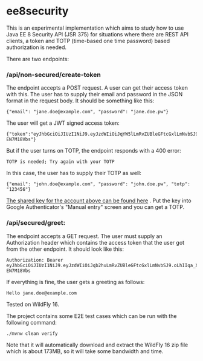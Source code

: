 ee8security
===========

This is an experimental implementation which aims to study how to use Java EE 8 Security API (JSR 375) for situations where there are REST API clients, a token and TOTP (time-based one time password) based authorization is needed.

There are two endpoints:

### /api/non-secured/create-token

The endpoint accepts a POST request. A user can get their access token with this. The user has to supply their email and password in the JSON format in the request body. It should be something like this:

    {"email": "jane.doe@example.com", "password": "jane.doe.pw"}

The user will get a JWT signed access token:

    {"token":"eyJhbGciOiJIUzI1NiJ9.eyJzdWIiOiJqYW5lLmRvZUBleGFtcGxlLmNvbSJ9.oLhIIqa_XN83EfQOT8oBcCc75LCDKjLzJ-EN7M18Vbs"}

But if the user turns on TOTP, the endpoint responds with a 400 error:

    TOTP is needed; Try again with your TOTP

In this case, the user has to supply their TOTP as well:

    {"email": "john.doe@example.com", "password": "john.doe.pw", "totp": "123456"}

[The shared key for the account above can be found here](https://github.com/nuzayats/ee8security/blob/851489fc47069b4846dcb5e2532dd58819db6488/src/main/java/ee8security/MockUserService.java#L25) . Put the key into Google Authenticator's "Manual entry" screen and you can get a TOTP.

### /api/secured/greet:

The endpoint accepts a GET request. The user must supply an Authorization header which contains the access token that the user got from the other endpoint. It should look like this:

    Authorization: Bearer eyJhbGciOiJIUzI1NiJ9.eyJzdWIiOiJqb2huLmRvZUBleGFtcGxlLmNvbSJ9.oLhIIqa_XN83EfQOT8oBcCc75LCDKjLzJ-EN7M18Vbs

If everything is fine, the user gets a greeting as follows:

    Hello jane.doe@example.com

Tested on WildFly 16.

The project contains some E2E test cases which can be run with the following command:

    ./mvnw clean verify

Note that it will automatically download and extract the WildFly 16 zip file which is about 173MB, so it will take some bandwidth and time.
